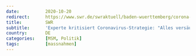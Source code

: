 ```yaml
---
date:          2020-10-20
redirect:      https://www.swr.de/swraktuell/baden-wuerttemberg/corona-interview-gerd-antes-100.html
title:         SWR
subtitle:      'Experte kritisiert Coronavirus-Strategie: "Alles versäumt worden, was irgendwie versäumt werden kann"'
country:       DE
categories:    [MSM, Politik]
tags:          [massnahmen]
---
```

